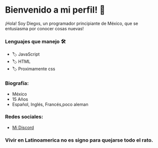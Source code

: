 # Bienvenido a mi perfil! 🦁

¡Hola! Soy Diegxs, un programador principiante de México, que se entusiasma por conocer cosas nuevas!

### Lenguajes que manejo 🛠️

- 🏷️ JavaScript
- 🏷️ HTML
- 🏷️ Proximamente css

### Biografía:

- México
- 15 Años
- Español, Inglés, Francés,poco aleman 

### Redes sociales: 

- [Mi Discord](https://discordhub.com/profile/705580144936484915)

### Vivir en Latinoamerica no es signo para quejarse todo el rato.


